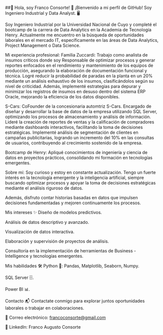 ##🚀 Hola, soy Franco Consorte! 👋
¡Bienvenido a mi perfil de GitHub! Soy Ingeniero Industrial y Data Analyst. 🖥️

Soy Ingeniero Industrial por la Universidad Nacional de Cuyo y completé el bootcamp de la carrera de Data Analytics en la Academia de Tecnología Henry.
Actualmente me encuentro en la búsqueda de oportunidades laborales en el mercado IT, específicamente en las áreas de Data Analytics, Project Management o Data Science.

Mi experiencia profesional:
Familia Zuccardi: Trabajo como analista de insumos criticos donde soy Responsable de optimizar procesos y generar reportes enfocados en el rendimiento y mantenimiento de los equipos de producción, asegurando la elaboración de documentación funcional y técnica. Logré reducir la probabilidad de paradas en la planta en un 20% mediante un análisis exhaustivo de los insumos, clasificándolos según su nivel de criticidad. Además, implementé estrategias para depurar y minimizar los registros de insumos en desuso dentro del sistema ERP Oracle, mejorando la eficiencia de los datos disponibles.

S-Cars: CoFounder de la concesionaria automtriz S-Cars. Encargado de diseñar y desarrollar la base de datos de la empresa utilizando SQL Server, optimizando los procesos de almacenamiento y análisis de información. Lideré la creación de reportes de ventas y la calificación de compradores mediante dashboards interactivos, facilitando la toma de decisiones estratégicas. Implementé análisis de segmentación de clientes en campañas publicitarias, logrando un incremento del 10% en las consultas de usuarios, contribuyendo al crecimiento sostenido de la empresa.

Bootcamp de Henry: Apliqué conocimientos de ingeniería y ciencia de datos en proyectos prácticos, consolidando mi formación en tecnologías emergentes.

Sobre mí:
Soy curioso y estoy en constante actualización. Tengo un fuerte interés en la tecnología emergente y la inteligencia artificial, siempre buscando optimizar procesos y apoyar la toma de decisiones estratégicas mediante el análisis riguroso de datos.

Además, disfruto contar historias basadas en datos que impulsen decisiones fundamentadas y mejoren continuamente los procesos.

Mis intereses ✨
Diseño de modelos predictivos.

Análisis de datos descriptivo y avanzado.

Visualización de datos interactiva.

Elaboración y supervisión de proyectos de análisis.

Consultoría en la implementación de herramientas de Business - Intelligence y tecnologías emergentes.

Mis habilidades 🛠️
Python 🐍: Pandas, Matplotlib, Seaborn, Numpy.

SQL Server 🗄️.

Power BI 📊.

Contacto 📬
Contactate conmigo para explorar juntos oportunidades laborales o trabajar en colaboraciones.

📧 Correo electrónico: francoconsorte@gmail.com

💼 LinkedIn: Franco Augusto Consorte 


<!--
**FrancoConsorte355/FrancoConsorte355** is a ✨ _special_ ✨ repository because its `README.md` (this file) appears on your GitHub profile.

Here are some ideas to get you started:

- 🔭 I’m currently working on ...
- 🌱 I’m currently learning ...
- 👯 I’m looking to collaborate on ...
- 🤔 I’m looking for help with ...
- 💬 Ask me about ...
- 📫 How to reach me: ...
- 😄 Pronouns: ...
- ⚡ Fun fact: ...
-->
